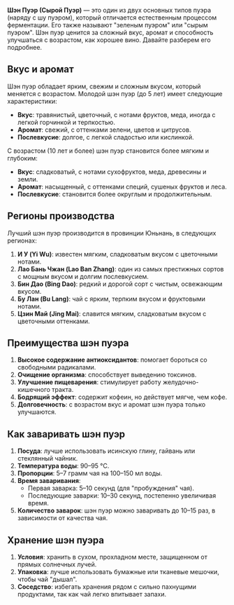 **Шэн Пуэр (Сырой Пуэр)** — это один из двух основных типов пуэра (наряду с шу пуэром), который отличается естественным процессом ферментации. Его также называют "зеленым пуэром" или "сырым пуэром". Шэн пуэр ценится за сложный вкус, аромат и способность улучшаться с возрастом, как хорошее вино. Давайте разберем его подробнее.

## Вкус и аромат

Шэн пуэр обладает ярким, свежим и сложным вкусом, который меняется с возрастом. Молодой шэн пуэр (до 5 лет) имеет следующие характеристики:
- **Вкус**: травянистый, цветочный, с нотами фруктов, меда, иногда с легкой горчинкой и терпкостью.
- **Аромат**: свежий, с оттенками зелени, цветов и цитрусов.
- **Послевкусие**: долгое, с легкой сладостью или кислинкой.

С возрастом (10 лет и более) шэн пуэр становится более мягким и глубоким:
- **Вкус**: сладковатый, с нотами сухофруктов, меда, древесины и земли.
- **Аромат**: насыщенный, с оттенками специй, сушеных фруктов и леса.
- **Послевкусие**: становится более округлым и продолжительным.

## Регионы производства

Лучший шэн пуэр производится в провинции Юньнань, в следующих регионах:
1. **И У (Yi Wu)**: известен мягким, сладковатым вкусом с цветочными нотами.
2. **Лао Бань Чжан (Lao Ban Zhang)**: один из самых престижных сортов с мощным вкусом и долгим послевкусием.
3. **Бин Дао (Bing Dao)**: редкий и дорогой сорт с чистым, освежающим вкусом.
4. **Бу Лан (Bu Lang)**: чай с ярким, терпким вкусом и фруктовыми нотами.
5. **Цзин Май (Jing Mai)**: славится мягким, сладковатым вкусом с цветочными оттенками.

## Преимущества шэн пуэра

1. **Высокое содержание антиоксидантов**: помогает бороться со свободными радикалами.
2. **Очищение организма**: способствует выведению токсинов.
3. **Улучшение пищеварения**: стимулирует работу желудочно-кишечного тракта.
4. **Бодрящий эффект**: содержит кофеин, но действует мягче, чем кофе.
5. **Долговечность**: с возрастом вкус и аромат шэн пуэра только улучшаются.

## Как заваривать шэн пуэр

1. **Посуда**: лучше использовать исинскую глину, гайвань или стеклянный чайник.
2. **Температура воды**: 90–95 °C.
3. **Пропорции**: 5–7 грамм чая на 100–150 мл воды.
4. **Время заваривания**:
   - Первая заварка: 5–10 секунд (для "пробуждения" чая).
   - Последующие заварки: 10–30 секунд, постепенно увеличивая время.
5. **Количество заварок**: шэн пуэр можно заваривать до 10–15 раз, в зависимости от качества чая.

## Хранение шэн пуэра

1. **Условия**: хранить в сухом, прохладном месте, защищенном от прямых солнечных лучей.
2. **Упаковка**: лучше использовать бумажные или тканевые мешочки, чтобы чай "дышал".
3. **Соседство**: избегать хранения рядом с сильно пахнущими продуктами, так как чай легко впитывает запахи.
